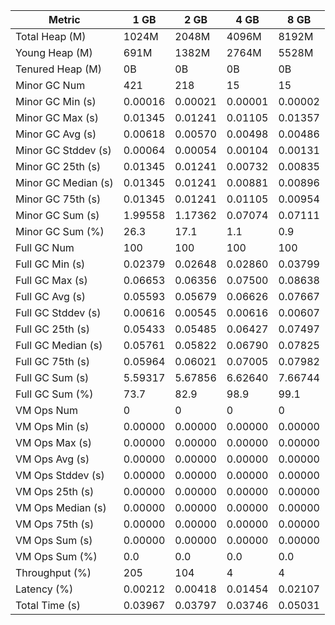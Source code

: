 | Metric | 1 GB | 2 GB | 4 GB | 8 GB |
|------|----|----|----|----|
| Total Heap (M) | 1024M | 2048M | 4096M | 8192M |
| Young Heap (M) | 691M | 1382M | 2764M | 5528M |
| Tenured Heap (M) | 0B | 0B | 0B | 0B |
| Minor GC Num | 421 | 218 | 15 | 15 |
| Minor GC Min (s) | 0.00016 | 0.00021 | 0.00001 | 0.00002 |
| Minor GC Max (s) | 0.01345 | 0.01241 | 0.01105 | 0.01357 |
| Minor GC Avg (s) | 0.00618 | 0.00570 | 0.00498 | 0.00486 |
| Minor GC Stddev (s) | 0.00064 | 0.00054 | 0.00104 | 0.00131 |
| Minor GC 25th (s) | 0.01345 | 0.01241 | 0.00732 | 0.00835 |
| Minor GC Median (s) | 0.01345 | 0.01241 | 0.00881 | 0.00896 |
| Minor GC 75th (s) | 0.01345 | 0.01241 | 0.01105 | 0.00954 |
| Minor GC Sum (s) | 1.99558 | 1.17362 | 0.07074 | 0.07111 |
| Minor GC Sum (%) | 26.3 | 17.1 | 1.1 | 0.9 |
| Full GC Num | 100 | 100 | 100 | 100 |
| Full GC Min (s) | 0.02379 | 0.02648 | 0.02860 | 0.03799 |
| Full GC Max (s) | 0.06653 | 0.06356 | 0.07500 | 0.08638 |
| Full GC Avg (s) | 0.05593 | 0.05679 | 0.06626 | 0.07667 |
| Full GC Stddev (s) | 0.00616 | 0.00545 | 0.00616 | 0.00607 |
| Full GC 25th (s) | 0.05433 | 0.05485 | 0.06427 | 0.07497 |
| Full GC Median (s) | 0.05761 | 0.05822 | 0.06790 | 0.07825 |
| Full GC 75th (s) | 0.05964 | 0.06021 | 0.07005 | 0.07982 |
| Full GC Sum (s) | 5.59317 | 5.67856 | 6.62640 | 7.66744 |
| Full GC Sum (%) | 73.7 | 82.9 | 98.9 | 99.1 |
| VM Ops Num | 0 | 0 | 0 | 0 |
| VM Ops Min (s) | 0.00000 | 0.00000 | 0.00000 | 0.00000 |
| VM Ops Max (s) | 0.00000 | 0.00000 | 0.00000 | 0.00000 |
| VM Ops Avg (s) | 0.00000 | 0.00000 | 0.00000 | 0.00000 |
| VM Ops Stddev (s) | 0.00000 | 0.00000 | 0.00000 | 0.00000 |
| VM Ops 25th (s) | 0.00000 | 0.00000 | 0.00000 | 0.00000 |
| VM Ops Median (s) | 0.00000 | 0.00000 | 0.00000 | 0.00000 |
| VM Ops 75th (s) | 0.00000 | 0.00000 | 0.00000 | 0.00000 |
| VM Ops Sum (s) | 0.00000 | 0.00000 | 0.00000 | 0.00000 |
| VM Ops Sum (%) | 0.0 | 0.0 | 0.0 | 0.0 |
| Throughput (%) | 205 | 104 | 4 | 4 |
| Latency (%) | 0.00212 | 0.00418 | 0.01454 | 0.02107 |
| Total Time (s) | 0.03967 | 0.03797 | 0.03746 | 0.05031 |
